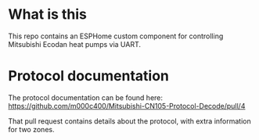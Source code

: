 # What is this

This repo contains an ESPHome custom component for controlling Mitsubishi Ecodan heat pumps via UART.

# Protocol documentation

The protocol documentation can be found here: https://github.com/m000c400/Mitsubishi-CN105-Protocol-Decode/pull/4

That pull request contains details about the protocol, with extra information for two zones.